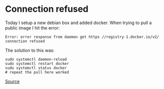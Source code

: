 # Connection refused

Today I setup a new debian box and added docker.
When trying to pull a public image I hit the error:

```
Error: error response from daemon get https //registry-1.docker.io/v2/ connection refused
```


The solution to this was:

```
sudo systemctl daemon-reload 
sudo systemctl restart docker
sudo systemctl status docker
# repeat the pull here worked
```

[Source](https://www.edureka.co/community/82700/response-daemon-https-registry-docker-connection-refused)
